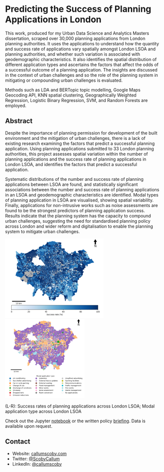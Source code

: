 <h1 align="left">Predicting the Success of Planning Applications in London</h1>

<p>This work, produced for my Urban Data Science and Analytics Masters dissertation, scraped over 30,000 planning applications from London planning authorities. It uses the applications to understand how the quantity and success rate of applications vary spatially amongst London LSOA and planning authorities, and whether such variation is associated with geodemographic characteristics. It also identifies the spatial distribution of different application types and ascertains the factors that affect the odds of a successful outcome of a planning application. The insights are discussed in the context of urban challenges and so the role of the planning system in mitigating or compounding urban challenges is evaluated.

Methods such as LDA and BERTopic topic modelling, Google Maps Geocoding API, KNN spatial clustering, Geographically Weighted Regression, Logistic Binary Regression, SVM, and Random Forests are employed. </p>

## Abstract
<p> Despite the importance of planning permission for development of the built environment and
the mitigation of urban challenges, there is a lack of existing research examining the factors
that predict a successful planning application. Using planning applications submitted to 33
London planning authorities, this project assesses spatial variation within the number of
planning applications and the success rate of planning applications in London LSOA, and
identifies the factors that predict a successful application.
  
Systematic distributions of the number and success rate of planning applications between
LSOA are found, and statistically significant associations between the number and success
rate of planning applications in an LSOA and geodemographic characteristics are identified.
Modal types of planning application in LSOA are visualised, showing spatial variability.
Finally, applications for non-intrusive works such as noise assessments are found to be the
strongest predictors of planning application success. Results indicate that the planning system
has the capacity to compound urban challenges, suggesting the need for standardised
planning policy across London and wider reform and digitalisation to enable the planning
system to mitigate urban challenges.</p>


<p>
<img src="https://raw.githubusercontent.com/callumscoby/london-planning-applications/main/examples/PA_Success_Rate.png" height="258px" />
<img src="https://raw.githubusercontent.com/callumscoby/london-planning-applications/main/examples/PA_Modal_Type.png" height="258px" />

<p>(L-R): Success rates of planning applications across London LSOA; Modal application type across London LSOA</p>

<p>Check out the Jupyter  <a href="https://github.com/callumscoby/london-planning-applications/blob/main/notebook.ipynb">notebook</a> or the written policy <a href="https://github.com/callumscoby/london-planning-applications/blob/main/briefing.pdf">briefing</a>. Data is available upon request.</p>


## Contact

* Website: <a href="https://callumscoby.com">callumscoby.com</a>
* Twitter: [@ScobyCallum](https://twitter.com/ScobyCallum)
* LinkedIn: [@callumscoby](https://linkedin.com/in/callumscoby)
